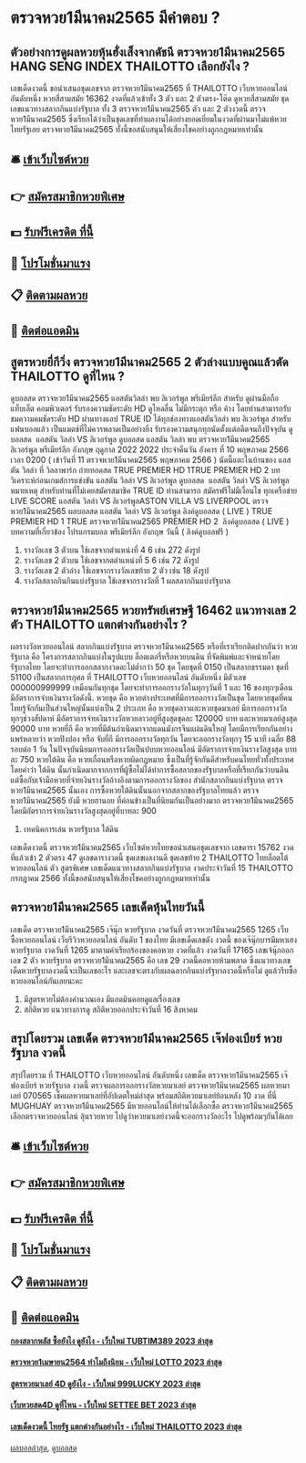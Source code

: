 # ตรวจหวย1มีนาคม2565 มีคำตอบ ?
## ตัวอย่างการดูผลหวยหุ้นฮั่งเส็งจากดัชนี ตรวจหวย1มีนาคม2565 HANG SENG INDEX THAILOTTO เลือกยังไง ?
เลขเด็ดงวดนี้ ขอนำเสนอชุดเลขจาก ตรวจหวย1มีนาคม2565 ที่ THAILOTTO เว็บหวยออนไลน์ อันดับหนึ่ง หวยสี่สามสมัย 16362 งวดที่แล้วเข้าทั้ง 3 ตัว และ 2 ตัวตรง-โต๊ด ดูหวยสี่สามสมัย ชุดเลขแนวทางสลากกินแบ่งรัฐบาล ทั้ง 3 ตรวจหวย1มีนาคม2565 ตัว และ 2 ตัวงวดนี้ ตรวจหวย1มีนาคม2565 ซึ่งเรียกได้ว่าเป็นชุดเลขที่ทำผลงานได้อย่างยอดเยี่ยมในงวดที่ผ่านมาไม่แพ้หวยไทยรัฐเลย ตรวจหวย1มีนาคม2565 ทั้งนี้ขอสนับสนุนให้เสี่ยงโชคอย่างถูกกฎหมายเท่านั้น

## 🛎 [เข้าเว็บไซต์หวย](https://bit.ly/3BG5bNw)
## 👉 [สมัครสมาชิกหวยพิเศษ](https://bit.ly/3BG5bNw)
## 💵 [รับฟรีเครดิต ที่นี้](https://bit.ly/3C3mvgS)
## 👑 [โปรโมชั่นมาแรง](https://bit.ly/3C3mvgS)
## 📋 [ติดตามผลหวย](https://bit.ly/3C3mvgS)
## 📱 [ติดต่อแอดมิน](https://bit.ly/3C3mvgS)

## สูตรหวยยี่กีวิ่ง ตรวจหวย1มีนาคม2565 2 ตัวล่างแบบคูณแล้วตัด THAILOTTO ดูที่ไหน ?
ดูบอลสด ตรวจหวย1มีนาคม2565 แอสตันวิลล่า พบ ลิเวอร์พูล พรีเมียร์ลีก สำหรับ ดูผ่านมือถือ แท็บเล็ต คอมพิวเตอร์ รับรองความชัดระดับ HD ดูไหลลื่น ไม่มีกระตุก หรือ ค้าง โดยท่านสามารถรับชมความคมชัดระดับ HD ผ่านทางแอป TRUE ID ได้ทุกช่องทางแอสตันวิลล่า พบ ลิเวอร์พูล สำหรับแฟนบอลแล้ว เป็นแมตช์ที่ไม่ควรพลาดเป็นอย่างยิ่ง รับรองความสนุกทุกนัดตั้งแต่อดีตจนถึงปัจจุบัน
ดูบอลสด  แอสตัน วิลล่า VS ลิเวอร์พูล
ดูบอลสด แอสตัน วิลล่า พบ ตรวจหวย1มีนาคม2565 ลิเวอร์พูล พรีเมียร์ลีก อังกฤษ ฤดูกาล 2022 2022 ประจำคืนวัน อังคาร ที่ 10 พฤษภาคม 2566 เวลา 0200 ( เข้าวันที่ 11 ตรวจหวย1มีนาคม2565 พฤษภาคม 2566 ) นัดนี้แตะในบ้านของ แอสตัน วิลล่า ที่ วิลลาพาร์ก ถ่ายทอดสด TRUE PREMIER HD 1TRUE PREMIER HD 2
บทวิเคราะห์ก่อนเกมส์การแข่งขัน แอสตัน วิลล่า VS ลิเวอร์พูล
ดูบอลสด  แอสตัน วิลล่า VS ลิเวอร์พูล
หมายเหตุ สำหรับท่านที่ไม่เคยสมัครสมาชิค TRUE ID ท่านสามารถ สมัครฟรีไม่มีเงื่อนไข ทุกเครือข่าย
LIVE SCORE แอสตัน วิลล่า VS ลิเวอร์พูลASTON VILLA VS LIVERPOOL
 ตรวจหวย1มีนาคม2565 ผลบอลสด แอสตัน วิลล่า VS ลิเวอร์พูล 
ลิงค์ดูบอลสด ( LIVE )
TRUE PREMIER HD 1
 TRUE ตรวจหวย1มีนาคม2565 PREMIER HD 2 
 ลิงค์ดูบอลสด ( LIVE ) 
บทความที่เกี่ยวข้อง
โปรแกรมบอล พรีเมียร์ลีก อังกฤษ วันนี้ ( ลิงค์ดูบอลฟรี )
1. รางวัลเลข 3 ตัวบน ใช้เลขจากตำแหน่งที่ 4 6 เช่น 272 ดังรูป
2. รางวัลเลข 2 ตัวบน ใช้เลขจากตตำแหน่งที่ 5 6 เช่น 72 ดังรูป
3. รางวัลเลข 2 ตัวล่าง ใช้เลขจากรางวัลเลขท้าย 2 ตัว เช่น 18 ดังรูป
4. รางวัลสลากกินกินแบ่งรัฐบาล ใช้เลขจากรางวัลที่ 1 ผลสลากกินแบ่งรัฐบาล

## ตรวจหวย1มีนาคม2565 หวยทรัพย์เศรษฐี 16462 แนวทางเลข 2 ตัว THAILOTTO แตกต่างกันอย่างไร ?
ผลรางวัลหวยออนไลน์
สลากกินแบ่งรัฐบาล ตรวจหวย1มีนาคม2565 หรือที่เราเรียกติดปากกันว่า หวยรัฐบาล คือ โครงการสลากกินแบ่งในรูปแบบ ล็อตเตอรี่หรือหวยบนดิน ที่จัดพิมพ์และจำหน่ายโดยรัฐบาลไทย โดยจะทำการออกสลากงวดละไม่ต่ำกว่า 50 ชุด โดยชุดที่ 0150 เป็นสลากธรรมดา ชุดที่ 51100 เป็นสลากการกุศล ที่ THAILOTTO เว็บหวยออนไลน์ อันดับหนึ่ง มีตัวเลข 000000999999 เหมือนกันทุกชุด โดยจะทำการออกรางวัลในทุกๆวันที่ 1 และ 16 ของทุกๆเดือน มีอัตราการจ่ายเงินรางวัลดังนี้.
หวยชุด คือ หวยต่างประเทศที่มีการออกรางวัลเป็นชุด โดยหวยชุดที่คนไทยรู้จักกันเป็นส่วนใหญ่นั้นแบ่งเป็น 2 ประเภท คือ หวยชุดลาวและหวยชุดมาเลย์ มีการออกรางวัลทุกๆช่วงสัปดาห์ มีอัตราการจ่ายเงินรางวัลหวยลาวอยู่ที่สูงสุดชุดละ 120000 บาท และหวยมาเลย์สูงสุด 90000 บาท
หวยยี่กี คือ หวยที่มีต้นกำเนิดมาจากแดนมังกรจีนแผ่นดินใหญ่ โดยมีการเรียกกันอย่างแพร่หลายว่า หวยปิงปอง หรือ จับยี่กี มีการออกรางวัลทุกวัน โดยจะออกรางวัลทุกๆ 15 นาที เฉลี่ย 88 รอบต่อ 1 วัน ในปัจจุบันนิยมการออกรางวัลเป็นปบบหวยออนไลน์ มีอัตราการจ่ายเงินรางวัลสูงสุด บาทละ 750
หวยใต้ดิน คือ หวยเถื่อนหรือหวยผิดกฎหมาย ซึ่งเป็นที่รู้จักกันดีสำหรับคนไทยทั่วทั้งประเทศ โดยคำว่า ใต้ดิน นั้นกำเนิดมากจากการที่ผู้ซื้อไม่ได้ทำการซื้อสลากของรัฐบาลหรือที่เรียกกันว่าบนดิน แต่ซื้อกับเจ้ามือหวยที่จ่ายเงินรางวัลอ้างอิงตามการออกรางวัลของ สำนักสลากกินแบ่งรัฐบาล ตรวจหวย1มีนาคม2565 นั้นเอง การซื้อหวยใต้ดินนั้นนอกจากสลากของรัฐบาลไทยแล้ว ตรวจหวย1มีนาคม2565 ยังมี หวยฮานอย ที่ค่อนข้างเป็นที่นิยมกันเป็นอย่างมาก ตรวจหวย1มีนาคม2565 โดยมีอัตราการจ่ายเงินรางวัลสูงสุดอยู่ที่บาทละ 900
1. เทคนิคการเล่น หวยรัฐบาล ใต้ดิน

เลขเด็ดงวดนี้ ตรวจหวย1มีนาคม2565 เว็บไซต์หวยไทยขอนำเสนอชุดเลขจาก เลขดารา 15762 งวดที่แล้วเข้า 2 ตัวตรง 47 ดูเลขดารางวดนี้ ชุดเลขผลงานดี ชุดเลขท้าย 2 THAILOTTO ไทยล็อตโต้ หวยออนไลน์ ตัว สูตรพิเศษ เลขเด็ดแนวทางสลากกินแบ่งรัฐบาล งวดประจำวันที่ 15 THAILOTTO กรกฎาคม 2566 ทั้งนี้ขอสนับสนุนให้เสี่ยงโชคอย่างถูกกฎหมายเท่านั้น

## ตรวจหวย1มีนาคม2565 เลขเด็ดหุ้นไทยวันนี้
เลขเด็ด ตรวจหวย1มีนาคม2565 เจ๊นุ๊ก หวยรัฐบาล งวดวันที่ ตรวจหวย1มีนาคม2565 1265
เว็บ ซื้อหวยออนไลน์ เว็บรีวิวหวยออนไลน์ อันดับ 1 ของไทย มีเลขเด็ดเลขดัง งวดนี้ ของเจ๊นุ๊กบารมีมหาเฮง หวยรัฐบาล งวดวันที่ 1265 มาตามคำเรียกร้องของคอหวย งวดที่แล้ว งวดวันที่ 17165 เลขเจ้นุ๊กออกเลข 2 ตัว หวยรัฐบาล ตรวจหวย1มีนาคม2565 คือ เลข 29 งวดนี้คอหวยห้ามพลาด ซึ่งแนวทางเลขเด็ดหวยรัฐบาลงวดนี้จะเป็นเลขอะไร และเลขจะตรงกับผลฉลากกินแบ่งรัฐบาลงวดนี้หรือไม่ ดูแล้วรีบซื้อหวยออนไลน์กันเลยนะคะ
1. มีสูตรหวยไม่ต้องคำนวณเอง มีแอดมินคอยดูแลเรื่องเลข
2. สถิติหวย แนวทางการดู สถิติหวยออกประจำวันที่ 16 สิงหาคม

## สรุปโดยรวม เลขเด็ด ตรวจหวย1มีนาคม2565 เจ๊ฟองเบียร์ หวยรัฐบาล งวดนี้
สรุปโดยรวม ที่ THAILOTTO เว็บหวยออนไลน์ อันดับหนึ่ง เลขเด็ด ตรวจหวย1มีนาคม2565 เจ๊ฟองเบียร์ หวยรัฐบาล งวดนี้ ตรวจผลการออกรางวัลหวยมาเลย์ ตรวจหวย1มีนาคม2565 ผลหวยมาเลย์ 070565 เช็คผลหวยมาเลย์ที่อัปเดตใหม่ล่าสุด พร้อมสถิติหวยมาเลย์ย้อนหลัง 10 งวด ที่นี่ MUGHUAY ตรวจหวย1มีนาคม2565 มีหวยออนไลน์ให้ท่านได้เลือกซื้อ ตรวจหวย1มีนาคม2565 เลือกตรวจหวยออนไลน์ ลุ้นรวยหวย ไปดูว่าหวยมาเลย์งวดนี้จะออกรางวัลอะไร ไปดูพร้อมๆกันได้เลย

## 🛎 [เข้าเว็บไซต์หวย](https://bit.ly/3BG5bNw)
## 👉 [สมัครสมาชิกหวยพิเศษ](https://bit.ly/3BG5bNw)
## 💵 [รับฟรีเครดิต ที่นี้](https://bit.ly/3C3mvgS)
## 👑 [โปรโมชั่นมาแรง](https://bit.ly/3C3mvgS)
## 📋 [ติดตามผลหวย](https://bit.ly/3C3mvgS)
## 📱 [ติดต่อแอดมิน](https://bit.ly/3C3mvgS)

#### [กองสลากพลัส ซื้อยังไง ดูยังไง - เว็บใหม่ TUBTIM389 2023 ล่าสุด](https://atom.io/themes/กองสลากพลัส%20ซื้อยังไง%20ดูยังไง%20-%20เว็บใหม่%20tubtim389%202023%20ล่าสุด)
#### [ตรวจหวย1เมษายน2564 ทำไมถึงนิยม - เว็บใหม่ LOTTO 2023 ล่าสุด](https://atom.io/themes/ตรวจหวย1เมษายน2564%20ทำไมถึงนิยม%20-%20เว็บใหม่%20lotto%202023%20ล่าสุด)
#### [สูตรหวยมาเลย์ 4D ดูยังไง - เว็บใหม่ 999LUCKY 2023 ล่าสุด](https://atom.io/themes/สูตรหวยมาเลย์%204d%20ดูยังไง%20-%20เว็บใหม่%20999lucky%202023%20ล่าสุด)
#### [เว็บหวยสด4D ดูที่ไหน - เว็บใหม่ SETTEE BET 2023 ล่าสุด](https://atom.io/themes/เว็บหวยสด4d%20ดูที่ไหน%20-%20เว็บใหม่%20settee%20bet%202023%20ล่าสุด)
#### [เลขเด็ดงวดนี้ ไทยรัฐ แตกต่างกันอย่างไร - เว็บใหม่ THAILOTTO 2023 ล่าสุด](https://atom.io/themes/เลขเด็ดงวดนี้%20ไทยรัฐ%20แตกต่างกันอย่างไร%20-%20เว็บใหม่%20thailotto%202023%20ล่าสุด)

[ผลบอลล่าสุด](https://siamsport.tv "ผลบอลล่าสุด"), [ดูบอลสด](https://siamsport.tv/ดูบอลสด "ดูบอลสด")